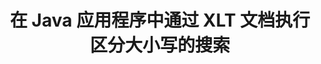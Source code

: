 ---
############################# Static ############################
layout: "auto-gen-gist"
draft: false
path: "zh/search/java/case-sensitive/xlt/"
otherformats: PDF DOC DOT DOCX DOCM DOTX DOTM TXT ODT OTT RTF XLS XLSX XLSM XLSB XLTX XLTM XLA XLAM ODS OTS CSV TSV XML PPT PPS POT PPTX PPTM POTX POTM PPSX PPSM ODP PST OST EML EMLX MSG ONE ZIP XHTML MHTML MD CHM EPUB  FB2 

############################# Head ############################
head_title: "Java API 在 XLT 文档中执行区分大小写的文本搜索"
head_description: "GroupDocs.Search Java API 使程序员能够通过 Java 执行区分大小写的文本搜索并发现 XLT 文档中单词的确切结构。"

############################# Header ############################
title: "在 Java 应用程序中通过 XLT 文档执行区分大小写的搜索"
description: "GroupDocs.Search Java API 允许软件开发人员在 Java 应用程序中通过各种文档类型（如 PDF、HTML、DOCX、PPTX、XLSX 等）应用区分大小写的文本搜索。"

######################### Download Button #######################
button:
    enable: true

############################# About ############################
about:
    enable: true
    title: "如何在 Java 应用程序中执行区分大小写的搜索？"
    content: |
      区分大小写是一种非常有用的搜索技术，它描述了程序在网络、数据库或文档搜索中区分大写（大写）和小写（小写）字母的能力。请务必记住，默认情况下搜索引擎不区分大小写，这意味着搜索单词 Computer 将给出具有键名的片段或包含单词 Computer 和 computer 的文本。假设我们需要将搜索结果缩小到带有大写字母“Computer”的搜索结果，这意味着我们需要区分大小写的搜索。 GroupDocs.Search for Java 是一个有效的文档搜索和索引 API，它使软件开发人员能够开发可以完成对一些最流行的文档类型（如 PDF、HTML、Outlook 电子邮件、Microsoft Office Word、Excel 工作表）的文本搜索和索引的应用程序， PowerPoint 演示文稿、Outlook MSG、PST 等等。此外，它可以识别以与您的键盘布局不匹配的语言编写的搜索查询。

############################# content ############################
steps:
    enable: true
    block:
    - title_left: "通过 Java 在 XLT 文档中进行区分大小写的搜索"
      content_left: |
       GroupDocs.Search Java API 结合了对基本和高级搜索功能的完整支持，允许软件开发人员在其 Java 应用程序中进行区分大小写的搜索，只需几行代码。
       
       下面的 Java 代码示例展示了如何通过仅几行代码在 XLT 文件中的文本中进行查询来实现区分大小写的搜索。

      title_right: "在 XLT 文件中执行区分大小写的搜索"
      content_right: |
         * 确定索引文件夹和文档文件夹的路径。
         * 通过调用 [Index](https://apireference.groupdocs.com/search/java/com.groupdocs.search/Index#Index(java.lang.String)) 类的实例在指定文件夹中创建索引
         * 通过调用 [Add](https://apireference.groupdocs.com/search/net/groupdocs.search.index/add/methods/1) 类的实例从指定文件夹索引文档
         * 启动 [SearchOptions](https://apireference.groupdocs.com/search/net/groupdocs.search.options/searchoptions) 类的新实例
         * 通过调用 [UseCaseSensitiveSearch](https://apireference.groupdocs.com/search/net/groupdocs.search.options/searchoptions/properties/usecasesensitivesearch) 方法启用区分大小写的搜索选项
         * 定义搜索查询并开始搜索
         
        
      gisthash: "f5cba2431bcb82d746d2a002b1947d21"
      gistfile: "case-sensitive_in_text_queries_java.java"

    - title_left: "通过 Java 以对象形式进行区分大小写的搜索"
      content_left: |
        GroupDocs.Search Java 使软件开发人员能够在他们自己的应用程序中包含各种文档格式的搜索功能。 以下 Java 代码示例演示了如何通过 XLT 文档对对象形式的查询执行区分大小写的搜索。

      title_right: "在 XLT 文档中应用区分大小写的搜索"
      content_right: |
        * 确定索引文件夹和文档文件夹的路径。
        * 通过调用 [Index](https://apireference.groupdocs.com/search/java/com.groupdocs.search/Index#Index(java.lang.String)) 类的实例在指定文件夹中创建索引
        * 通过调用 [Add](https://apireference.groupdocs.com/search/net/groupdocs.search.index/add/methods/1) 类的实例从指定文件夹索引文档
        * 启动 [SearchOptions](https://apireference.groupdocs.com/search/net/groupdocs.search.options/searchoptions) 类的新实例
        * 通过调用 [UseCaseSensitiveSearch](https://apireference.groupdocs.com/search/net/groupdocs.search.options/searchoptions/properties/usecasesensitivesearch) 方法启用区分大小写的搜索选项
        * 通过调用 [createWordQuery](https://apireference.groupdocs.com/search/java/com.groupdocs.search/SearchQuery#createWordQuery(java.lang.String)) 方法在对象中创建搜索查询
        * 定义搜索查询并开始搜索
     
      gisthash: "9e2aee884e199033f89c2c21cde108b7"
      gistfile: "case-sensitive_search_in_object_form_java.java"

    - title_left: "系统要求"
      content_left: |
       所有主要平台和操作系统都支持 GroupDocs.Search for Java。 如需完整的系统要求指南，请在执行以下代码之前访问 [系统要求](https://docs.groupdocs.com/search/java/system-requirements/)，请确保您已安装以下先决条件 系统：
        * 操作系统：Microsoft Windows、Linux、MacOS
        * Java 版本支持：J2SE 7.0 (1.7)、J2SE 8.0 (1.8) 或以上
        * 获取最新版本的 GroupDocs.Search for Java APIs from GroupDocs [Repository](https://repository.groupdocs.com/repo/com/groupdocs/groupdocs-search/)
        
      title_right: "为什么使用 GroupDocs.Search"
      content_right: |
        * 在内存和磁盘上创建搜索索引。
        * 从文件、流或结构索引的能力。
        *受密码保护的文档索引支持。
        * 支持合并多个索引。
        * 在搜索索引期间过滤文档。
        * 搜索期间的拼写检查支持。
        * 完全支持混合字符
        * 将不同类型的搜索组合到一个搜索查询中。
        * 简单的单词和正则表达式搜索支持
        * 完全支持搜索查询中的别名替换。

demos:
    enable: true
        

more_formats:
    enable: true


back_to_top:
    enable: true
---